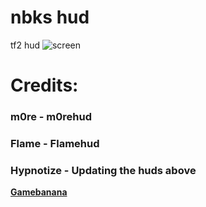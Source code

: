 # nbks hud
 tf2 hud
 ![screen](https://images.gamebanana.com/img/ss/mods/65b676910775c.jpg)
 # Credits:
  ### m0re - m0rehud
  ### Flame - Flamehud
  ### Hypnotize - Updating the huds above
 **[Gamebanana](https://gamebanana.com/mods/492648)**

